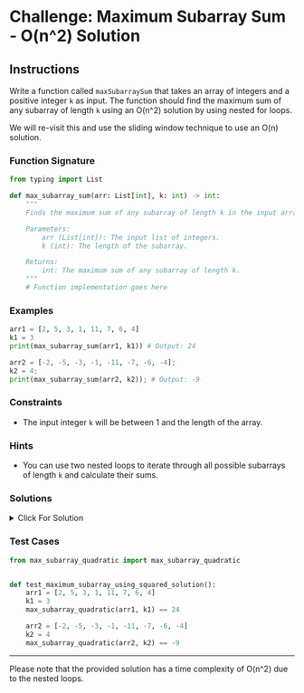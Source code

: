 # Challenge: Maximum Subarray Sum - O(n^2) Solution

## Instructions

Write a function called `maxSubarraySum` that takes an array of integers and a positive integer `k` as input. The function should find the maximum sum of any subarray of length `k` using an O(n^2) solution by using nested for loops.

We will re-visit this and use the sliding window technique to use an O(n) solution.

### Function Signature

```python
from typing import List

def max_subarray_sum(arr: List[int], k: int) -> int:
    """
    Finds the maximum sum of any subarray of length k in the input array using an O(n^2) solution.

    Parameters:
        arr (List[int]): The input list of integers.
        k (int): The length of the subarray.

    Returns:
        int: The maximum sum of any subarray of length k.
    """
    # Function implementation goes here
```

### Examples

```python
arr1 = [2, 5, 3, 1, 11, 7, 6, 4]
k1 = 3
print(max_subarray_sum(arr1, k1)) # Output: 24

arr2 = [-2, -5, -3, -1, -11, -7, -6, -4];
k2 = 4;
print(max_subarray_sum(arr2, k2)); # Output: -9
```

### Constraints

- The input integer `k` will be between 1 and the length of the array.

### Hints

- You can use two nested loops to iterate through all possible subarrays of length `k` and calculate their sums.

### Solutions

<details>
  <summary>Click For Solution</summary>

```python
def max_subarray_quadratic(arr, k):
    max_sum = 0

    for i in range(len(arr) - k):
        current_sum = 0
        for j in range(i, i + k):
            current_sum += arr[j]

        max_sum = max(current_sum, max_sum)

    return max_sum
```

### Explanation

- The function `max_subarray_quadratic` uses two nested loops to iterate through all possible subarrays of length `k`.
- For each subarray, it calculates the sum using a nested loop and keeps track of the maximum sum encountered.
- Finally, it returns the maximum sum.

</details>

### Test Cases

```python
from max_subarray_quadratic import max_subarray_quadratic


def test_maximum_subarray_using_squared_solution():
    arr1 = [2, 5, 3, 1, 11, 7, 6, 4]
    k1 = 3
    max_subarray_quadratic(arr1, k1) == 24

    arr2 = [-2, -5, -3, -1, -11, -7, -6, -4]
    k2 = 4
    max_subarray_quadratic(arr2, k2) == -9
```

---

Please note that the provided solution has a time complexity of O(n^2) due to the nested loops.
